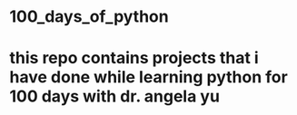 # 100_days_of_python
# this repo contains projects that i have done while learning python for 100 days with dr. angela yu
